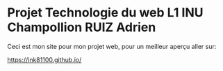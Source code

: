 # Projet Technologie du web L1 INU Champollion RUIZ Adrien

Ceci est mon site pour mon projet web, pour un meilleur aperçu aller sur:

https://ink81100.github.io/


